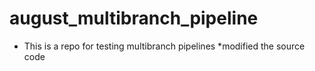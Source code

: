 # august_multibranch_pipeline

* This is a repo for testing multibranch pipelines
*modified the source code
